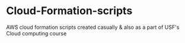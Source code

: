 # Cloud-Formation-scripts
AWS cloud formation scripts created casually &amp; also as a part of USF's Cloud computing course 
